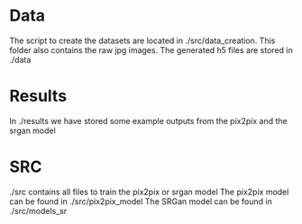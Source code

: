 # Data

The script to create the datasets are located in ./src/data_creation.
This folder also contains the raw jpg images.
The generated h5 files are stored in ./data

# Results

In ./results we have stored some example outputs from the pix2pix and the srgan model

# SRC

./src contains all files to train the pix2pix or srgan model
The pix2pix model can be found in ./src/pix2pix_model
The SRGan model can be found in ./src/models_sr